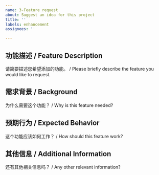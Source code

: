 ```yaml
---
name: 3-Feature request
about: Suggest an idea for this project
title: ''
labels: enhancement
assignees: ''

---
```


## 功能描述 / Feature Description

请简要描述您希望添加的功能。 / Please briefly describe the feature you would like to request.

## 需求背景 / Background

为什么需要这个功能？ / Why is this feature needed?

## 预期行为 / Expected Behavior

这个功能应该如何工作？ / How should this feature work?

## 其他信息 / Additional Information

还有其他相关信息吗？ / Any other relevant information?
